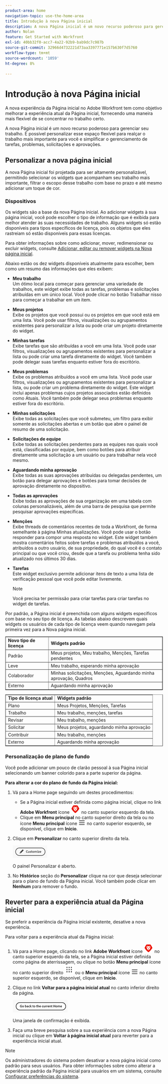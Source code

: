 ```yaml
---
product-area: home
navigation-topic: use-the-home-area
title: Introdução à nova Página inicial
description: A nova Página inicial é um novo recurso poderoso para gerenciar seu trabalho. Esse espaço flexível pode ser personalizado para destacar o trabalho mais importante para você e simplificar seu gerenciamento de tarefas, problemas, solicitações e aprovações.
author: Nolan
feature: Get Started with Workfront
exl-id: 40bb32f0-acc7-4a22-92b9-bab9dc7c987b
source-git-commit: 32966d4732221d73aa3397771e157b630f7d5760
workflow-type: tm+mt
source-wordcount: '1059'
ht-degree: 8%

---
```


# Introdução à nova Página inicial

A nova experiência da Página inicial no Adobe Workfront tem como objetivo melhorar a experiência atual da Página inicial, fornecendo uma maneira mais flexível de se concentrar no trabalho certo.

A nova Página inicial é um novo recurso poderoso para gerenciar seu trabalho. É possível personalizar esse espaço flexível para realçar o trabalho mais importante para você e simplificar o gerenciamento de tarefas, problemas, solicitações e aprovações.

## Personalizar a nova página inicial

A nova Página inicial foi projetada para ser altamente personalizável, permitindo selecionar os widgets que acompanham seu trabalho mais importante, filtrar o escopo desse trabalho com base no prazo e até mesmo adicionar um toque de cor.

### Dispositivos

Os widgets são a base da nova Página inicial. Ao adicionar widgets à sua página inicial, você pode escolher o tipo de informação que é exibida para melhor atender às suas necessidades de trabalho. Alguns widgets só estão disponíveis para tipos específicos de licença, pois os objetos que eles rastreiam só estão disponíveis para essas licenças.

Para obter informações sobre como adicionar, mover, redimensionar ou excluir widgets, consulte [Adicionar, editar ou remover widgets na Nova página inicial](/help/quicksilver/workfront-basics/using-home/new-home/add-edit-remove-widgets-in-new-home.md).

Abaixo estão os dez widgets disponíveis atualmente para escolher, bem como um resumo das informações que eles exibem:

* **Meu trabalho**\
    Um ótimo local para começar para gerenciar uma variedade de trabalhos, este widget exibe todas as tarefas, problemas e solicitações atribuídas em um único local. Você pode clicar no botão Trabalhar nisso para começar a trabalhar em um item.

* **Meus projetos**\
    Exibe os projetos que você possui ou os projetos em que você está em uma lista. Você pode usar filtros, visualizações ou agrupamentos existentes para personalizar a lista ou pode criar um projeto diretamente do widget.

* **Minhas tarefas**\
    Exibe tarefas que são atribuídas a você em uma lista. Você pode usar filtros, visualizações ou agrupamentos existentes para personalizar a lista ou pode criar uma tarefa diretamente do widget. Você também pode delegar suas tarefas enquanto estiver fora do escritório.

* **Meus problemas**\
    Exibe os problemas atribuídos a você em uma lista. Você pode usar filtros, visualizações ou agrupamentos existentes para personalizar a lista, ou pode criar um problema diretamente do widget. Este widget inclui apenas problemas cujos projetos associados estão definidos como Atuais. Você também pode delegar seus problemas enquanto estiver fora do escritório.

* **Minhas solicitações**\
    Exibe todas as solicitações que você submeteu, um filtro para exibir somente as solicitações abertas e um botão que abre o painel de resumo de uma solicitação.

* **Solicitações de equipe**\
    Exibe todas as solicitações pendentes para as equipes nas quais você está, classificadas por equipe, bem como botões para atribuir diretamente uma solicitação a um usuário ou para trabalhar nela você mesmo.

* **Aguardando minha aprovação**\
    Exibe todas as suas aprovações atribuídas ou delegadas pendentes, um botão para delegar aprovações e botões para tomar decisões de aprovação diretamente no dispositivo.

* **Todas as aprovações**\
    Exibe todas as aprovações de sua organização em uma tabela com colunas personalizáveis, além de uma barra de pesquisa que permite pesquisar aprovações específicas.

* **Menções**\
    Exibe threads de comentários recentes de toda a Workfront, de forma semelhante à página Minhas atualizações. Você pode usar o botão responder para compor uma resposta no widget. Este widget também mostra comentários feitos sobre tarefas e problemas atribuídos a você, atribuídos a outro usuário, de sua propriedade, do qual você é o contato principal ou que você criou, desde que a tarefa ou problema tenha sido atualizado nos últimos 30 dias.

* **Tarefas**\
    Este widget exclusivo permite adicionar itens de texto a uma lista de verificação pessoal que você pode editar livremente.

  >[!NOTE]
  >
  >Você precisa ter permissão para criar tarefas para criar tarefas no widget de tarefas.

Por padrão, a Página inicial é preenchida com alguns widgets específicos com base no seu tipo de licença. As tabelas abaixo descrevem quais widgets os usuários de cada tipo de licença veem quando navegam pela primeira vez para a Nova página inicial.

<table border="1" class="inlineTable">
    <tr>
        <td><b>Novo tipo de licença</b></td>
        <td><b>Widgets padrão</b></td>
    </tr>
    <tr>
        <td>Padrão</td>
        <td>Meus projetos, Meu trabalho, Menções, Tarefas pendentes</td>
    </tr>
    <tr>
        <td>Leve</td>
        <td>Meu trabalho, esperando minha aprovação</td>
    </tr>
    <tr>
        <td>Colaborador</td>
        <td>Minhas solicitações, Menções, Aguardando minha aprovação, Quadros</td>
    </tr>
    <tr>
        <td>Externo</td>
        <td>Aguardando minha aprovação</td>
    </tr>
</table>

<table border="1" class="inlineTable">
    <tr>
        <td><b>Tipo de licença atual</b></td>
        <td><b>Widgets padrão</b></td>
    </tr>
    <tr>
        <td>Plano</td>
        <td>Meus Projetos, Menções, Tarefas</td>
    </tr>
    <tr>
        <td>Trabalho</td>
        <td>Meu trabalho, menções, tarefas</td>
    </tr>
    <tr>
        <td>Revisar</td>
        <td>Meu trabalho, menções</td>
    </tr>
    <tr>
        <td>Solicitar</td>
        <td>Meus projetos, aguardando minha aprovação</td>
    </tr>
    <tr>
        <td>Contribuir</td>
        <td>Meu trabalho, menções</td>
    </tr>
    <tr>
        <td>Externo</td>
        <td>Aguardando minha aprovação</td>
    </tr>
</table>

### Personalização de plano de fundo

Você pode adicionar um pouco de clarão pessoal à sua Página inicial selecionando um banner colorido para a parte superior da página.

**Para alterar a cor do plano de fundo da Página inicial:**

1. Vá para a Home page seguindo um destes procedimentos:

   * Se a Página inicial estiver definida como página inicial, clique no link **Adobe Workfront** ícone ![Ícone do Adobe Workfront](../new-home/assets/home-icon-30x29.png) no canto superior esquerdo da tela.
   * Clique em **Menu principal** no canto superior direito da tela ou no ícone **Menu principal** ícone ![Ícone do menu principal](../new-home/assets/main-menu-icon-left-nav.png) no canto superior esquerdo, se disponível, clique em **Início**.

1. Clique em **Personalizar** no canto superior direito da tela.

   ![Botão Personalizar](../new-home/assets/customize-button.png)

   O painel Personalizar é aberto.

1. No **Histórico** seção do **Personalizar** clique na cor que deseja selecionar para o plano de fundo da Página inicial. Você também pode clicar em **Nenhum** para remover o fundo.

## Reverter para a experiência atual da Página inicial

Se preferir a experiência da Página inicial existente, desative a nova experiência.

Para voltar para a experiência atual da Página inicial:

1. Vá para a Home page, clicando no link **Adobe Workfront** ícone ![Ícone do Adobe Workfront](../new-home/assets/home-icon-30x29.png) no canto superior esquerdo da tela, se a Página inicial estiver definida como página de aterrissagem, ou clique no botão **Menu principal** ícone no canto superior direito ![](assets/dots-main-menu.png) ou o **Menu principal** ícone ![Ícone do menu principal](../new-home/assets/main-menu-icon-left-nav.png) no canto superior esquerdo, se disponível, clique em **Início**.

1. Clique no link **Voltar para a página inicial atual** no canto inferior direito da página.

   ![Voltar ao botão Início atual](../new-home/assets/go-back-to-current-home-button.png)

   Uma janela de confirmação é exibida.

1. Faça uma breve pesquisa sobre a sua experiência com a nova Página inicial ou clique em **Voltar à página inicial atual** para reverter para a experiência inicial atual.

>[!NOTE]
>
> Os administradores do sistema podem desativar a nova página inicial como padrão para seus usuários. Para obter informações sobre como alterar a experiência padrão da Página inicial para usuários em um sistema, consulte [Configurar preferências do sistema](/help/quicksilver/administration-and-setup/manage-workfront/security/configure-security-preferences.md).
